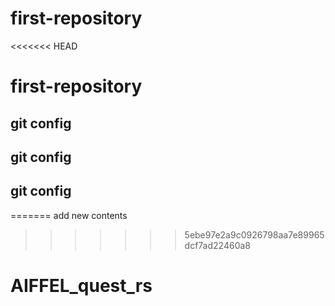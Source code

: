 # first-repository
<<<<<<< HEAD
# first-repository
## git config
## git config
## git config
=======
add new contents
>>>>>>> 5ebe97e2a9c0926798aa7e89965dcf7ad22460a8
# AIFFEL_quest_rs
